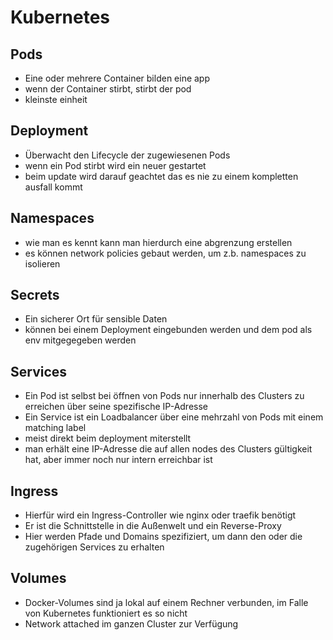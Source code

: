 # Kubernetes

## Pods

- Eine oder mehrere Container bilden eine app
- wenn der Container stirbt, stirbt der pod
- kleinste einheit

## Deployment

- Überwacht den Lifecycle der zugewiesenen Pods
- wenn ein Pod stirbt wird ein neuer gestartet
- beim update wird darauf geachtet das es nie zu einem kompletten ausfall kommt

## Namespaces

- wie man es kennt kann man hierdurch eine abgrenzung erstellen
- es können network policies gebaut werden, um z.b. namespaces zu isolieren

## Secrets

- Ein sicherer Ort für sensible Daten
- können bei einem Deployment eingebunden werden und dem pod als env mitgegegeben werden

## Services

- Ein Pod ist selbst bei öffnen von Pods nur innerhalb des Clusters zu erreichen über seine spezifische IP-Adresse
- Ein Service ist ein Loadbalancer über eine mehrzahl von Pods mit einem matching label
- meist direkt beim deployment miterstellt
- man erhält eine IP-Adresse die auf allen nodes des Clusters gültigkeit hat, aber immer noch nur intern erreichbar ist

## Ingress

- Hierfür wird ein Ingress-Controller wie nginx oder traefik benötigt
- Er ist die Schnittstelle in die Außenwelt und ein Reverse-Proxy
- Hier werden Pfade und Domains spezifiziert, um dann den oder die zugehörigen Services zu erhalten

## Volumes

- Docker-Volumes sind ja lokal auf einem Rechner verbunden, im Falle von Kubernetes funktioniert es so nicht
- Network attached im ganzen Cluster zur Verfügung
